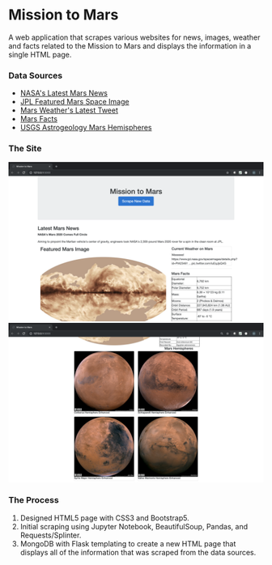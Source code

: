 # Mission to Mars
A web application that scrapes various websites for news, images, weather and facts related to the Mission to Mars and displays the information in a single HTML page.

### Data Sources
* [NASA's Latest Mars News](https://mars.nasa.gov/news/)
* [JPL Featured Mars Space Image](https://www.jpl.nasa.gov/spaceimages/?search=&category=Mars)
* [Mars Weather's Latest Tweet](https://twitter.com/marswxreport?lang=en)
* [Mars Facts](https://space-facts.com/mars/)
* [USGS Astrogeology Mars Hemispheres](https://astrogeology.usgs.gov/search/results?q=hemisphere+enhanced&k1=target&v1=Mars)

### The Site
![Mission to Mars1](/Screenshots/Mars1.png)
![Mission to Mars2](/Screenshots/Mars2.png)

### The Process
1. Designed HTML5 page with CSS3 and Bootstrap5.
2. Initial scraping using Jupyter Notebook, BeautifulSoup, Pandas, and Requests/Splinter.
3. MongoDB with Flask templating to create a new HTML page that displays all of the information that was scraped from the data sources.
